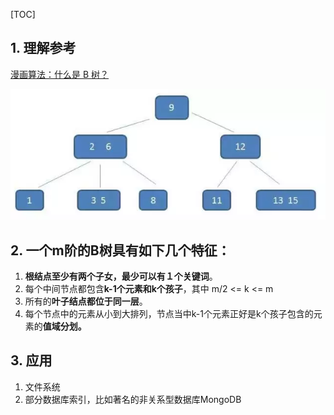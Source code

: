 [TOC]
## 1. 理解参考
[漫画算法：什么是 B 树？](https://www.jianshu.com/p/8b653423c586)

![](../../img/B-Tree.jpeg)


## 2. 一个m阶的B树具有如下几个特征：
1. **根结点至少有两个子女，最少可以有１个关键词**。
2. 每个中间节点都包含**k-1个元素和k个孩子**，其中 m/2 <= k <= m
4. 所有的**叶子结点都位于同一层**。
5. 每个节点中的元素从小到大排列，节点当中k-1个元素正好是k个孩子包含的元素的**值域分划。**


## 3. 应用
1. 文件系统
2. 部分数据库索引，比如著名的非关系型数据库MongoDB